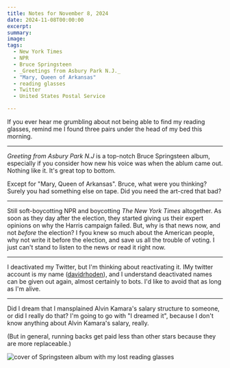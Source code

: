 ```yaml
---
title: Notes for November 8, 2024
date: 2024-11-08T00:00:00
excerpt: 
summary: 
image: 
tags:
  - New York Times
  - NPR
  - Bruce Springsteen
  - _Greetings from Asbury Park N.J._
  - "Mary, Queen of Arkansas"
  - reading glasses
  - Twitter
  - United States Postal Service

---
```


If you ever hear me grumbling about not being able to find my reading glasses, remind me I found three pairs under the head of my bed this morning.

-----

_Greeting from Asbury Park N.J_ is a top-notch Bruce Springsteen album, especially if you consider how new his voice was when the ablum came out. Nothing like it. It's great top to bottom.

Except for "Mary, Queen of Arkansas". Bruce, what were you thinking? Surely you had something else on tape. Did you need the art-cred that bad?

-----

Still soft-boycotting NPR and boycotting _The New York Times_ altogether. As soon as they day after the election, they started giving us their expert opinions on why the Harris campaign failed. But, why is that news now, and not _before_ the election? I fyou knew so much  about the American people, why not write it before the election, and save us all the trouble of voting. I just can't stand to listen to the news or read it right now.

-----

I deactivated my Twitter, but I'm thinking about reactivating it. IMy twitter account is my name ([davidrhoden](https://www.twitter.com/ddvidrhoden)), and I understand deactivated names can be given out again, almost certainly to bots. I'd like to avoid that as long as I'm alive.

-----

Did I dream that I mansplained Alvin Kamara's salary structure to someone, or did I really do that? I'm going to go with "I dreamed it", because I don't know anything about Alvin Kamara's salary, really.

(But in general, running backs get paid less than other stars because they are more replaceable.)



![cover of Springsteen album with my lost reading glasses](/static/img/timeline/asbury-park-sleeve-nov-8-2024.jpeg)